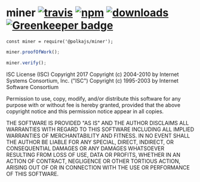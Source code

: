 # miner [![travis][travis-image]][travis-url] [![npm][npm-image]][npm-url] [![downloads][downloads-image]][downloads-url] [![Greenkeeper badge](https://badges.greenkeeper.io/PolkaJS/miner.svg)](https://greenkeeper.io/)

[travis-image]: https://travis-ci.org/PolkaJS/miner.svg?branch=master
[travis-url]: https://travis-ci.org/PolkaJS/miner
[npm-image]: https://img.shields.io/npm/v/@polkajs/miner.svg
[npm-url]: https://npmjs.org/package/@polkajs/miner
[downloads-image]: https://img.shields.io/npm/dm/@polkajs/miner.svg
[downloads-url]: https://npmjs.org/package/@polkajs/miner

`const miner = require('@polkajs/miner');`

``` javascript
miner.proofOfWork();

miner.verify();

```



ISC License (ISC)
Copyright 2017 <Zion Coin>
Copyright (c) 2004-2010 by Internet Systems Consortium, Inc. ("ISC")
Copyright (c) 1995-2003 by Internet Software Consortium


Permission to use, copy, modify, and/or distribute this software for any purpose with or without fee is hereby granted, provided that the above copyright notice and this permission notice appear in all copies.

THE SOFTWARE IS PROVIDED "AS IS" AND THE AUTHOR DISCLAIMS ALL WARRANTIES WITH REGARD TO THIS SOFTWARE INCLUDING ALL IMPLIED WARRANTIES OF MERCHANTABILITY AND FITNESS. IN NO EVENT SHALL THE AUTHOR BE LIABLE FOR ANY SPECIAL, DIRECT, INDIRECT, OR CONSEQUENTIAL DAMAGES OR ANY DAMAGES WHATSOEVER RESULTING FROM LOSS OF USE, DATA OR PROFITS, WHETHER IN AN ACTION OF CONTRACT, NEGLIGENCE OR OTHER TORTIOUS ACTION, ARISING OUT OF OR IN CONNECTION WITH THE USE OR PERFORMANCE OF THIS SOFTWARE.
